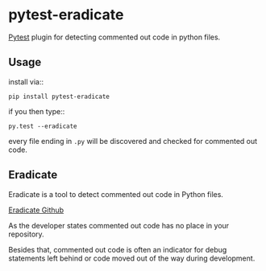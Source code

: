 pytest-eradicate
===============================================================

[Pytest](http://pytest.org/) plugin for detecting commented out code in python files.

Usage
---------

install via::

    pip install pytest-eradicate

if you then type::

    py.test --eradicate
    
every file ending in ``.py`` will be discovered and checked
for commented out code.

Eradicate
---------

Eradicate is a tool to detect commented out code in Python files.

[Eradicate Github](https://github.com/myint/eradicate)

As the developer states commented out code has no place in your repository.

Besides that, commented out code is often an indicator for debug statements left behind or
code moved out of the way during development.
